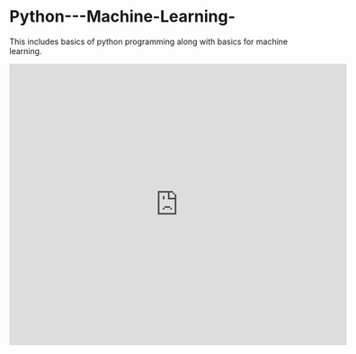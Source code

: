 # Python---Machine-Learning-
This includes basics of python programming along with basics for machine learning.
<iframe src="https://drive.google.com/file/d/1p9MtMbWh2z0GFUrpg4UEV3XF5Wqtu54Y/view?usp=sharing" style="width:600px; height:500px;" frameborder="0"></iframe>
